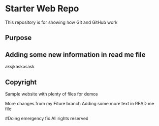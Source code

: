 # Starter Web Repo

This repository is for showing how Git and GitHub work

## Purpose
## Adding some new information in read me file
aksjkaskasask
## Copyright  
Sample website with plenty of files for demos

More changes from my Fiture branch
Adding some more text in READ me file

#Doing emergency fix
All rights reserved
